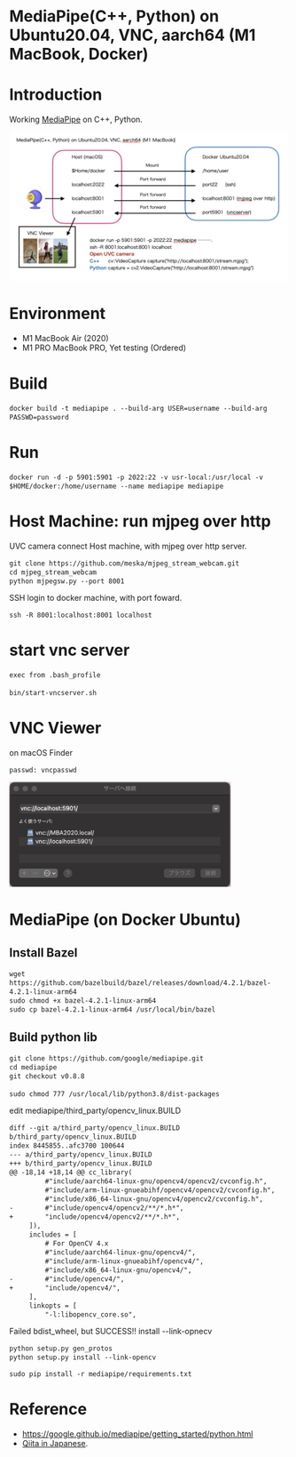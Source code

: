 # MediaPipe(C++, Python) on Ubuntu20.04, VNC, aarch64 (M1 MacBook, Docker)

# Introduction

Working [MediaPipe](https://google.github.io/mediapipe/) on C++, Python.

<img src="images/structure-chart.png" width=800>

# Environment

- M1 MacBook Air (2020)
- M1 PRO MacBook PRO, Yet testing (Ordered)

# Build

```
docker build -t mediapipe . --build-arg USER=username --build-arg PASSWD=password
```

# Run

```
docker run -d -p 5901:5901 -p 2022:22 -v usr-local:/usr/local -v $HOME/docker:/home/username --name mediapipe mediapipe
```

# Host Machine: run mjpeg over http

UVC camera connect Host machine, with mjpeg over http server.

```
git clone https://github.com/meska/mjpeg_stream_webcam.git
cd mjpeg_stream_webcam
python mjpegsw.py --port 8001
```

SSH login to docker machine, with port foward.

```
ssh -R 8001:localhost:8001 localhost
```

# start vnc server

```
exec from .bash_profile

bin/start-vncserver.sh
```

# VNC Viewer

on macOS Finder

```
passwd: vncpasswd
```

<img src="images/vnc-login.png" width=400>

# MediaPipe (on Docker Ubuntu)

## Install Bazel

```
wget https://github.com/bazelbuild/bazel/releases/download/4.2.1/bazel-4.2.1-linux-arm64
sudo chmod +x bazel-4.2.1-linux-arm64
sudo cp bazel-4.2.1-linux-arm64 /usr/local/bin/bazel
```

## Build python lib

```
git clone https://github.com/google/mediapipe.git
cd mediapipe
git checkout v0.8.8

sudo chmod 777 /usr/local/lib/python3.8/dist-packages
```

edit mediapipe/third_party/opencv_linux.BUILD

```
diff --git a/third_party/opencv_linux.BUILD b/third_party/opencv_linux.BUILD
index 8445855..afc3700 100644
--- a/third_party/opencv_linux.BUILD
+++ b/third_party/opencv_linux.BUILD
@@ -18,14 +18,14 @@ cc_library(
         #"include/aarch64-linux-gnu/opencv4/opencv2/cvconfig.h",
         #"include/arm-linux-gnueabihf/opencv4/opencv2/cvconfig.h",
         #"include/x86_64-linux-gnu/opencv4/opencv2/cvconfig.h",
-        #"include/opencv4/opencv2/**/*.h*",
+        "include/opencv4/opencv2/**/*.h*",
     ]),
     includes = [
         # For OpenCV 4.x
         #"include/aarch64-linux-gnu/opencv4/",
         #"include/arm-linux-gnueabihf/opencv4/",
         #"include/x86_64-linux-gnu/opencv4/",
-        #"include/opencv4/",
+        "include/opencv4/",
     ],
     linkopts = [
         "-l:libopencv_core.so",
```

Failed bdist_wheel, but SUCCESS!! install --link-opnecv

```
python setup.py gen_protos
python setup.py install --link-opencv
```

```
sudo pip install -r mediapipe/requirements.txt
```

# Reference

- https://google.github.io/mediapipe/getting_started/python.html
- [Qiita in Japanese](https://qiita.com/kose3/items/38b9b7ba7a2747c60eba).
